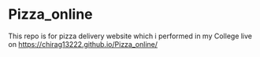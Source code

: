 # Pizza_online
This repo is for pizza delivery website which i performed in my College
live on  https://chirag13222.github.io/Pizza_online/

